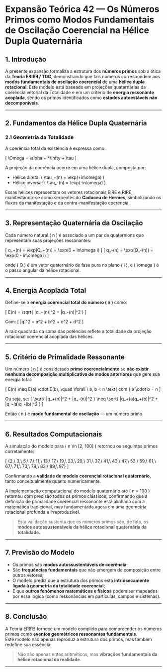 # Expansão Teórica 42 — Os Números Primos como Modos Fundamentais de Oscilação Coerencial na Hélice Dupla Quaternária

## 1. Introdução

A presente expansão formaliza a estrutura dos **números primos** sob a ótica da **Teoria ERIЯƎ / TDC**, demonstrando que tais números correspondem aos **modos fundamentais de oscilação coerencial** de uma **hélice dupla rotacional**. Este modelo está baseado em projeções quaternárias da coerência vetorial da Totalidade e em um critério de **energia ressonante acoplada**, sendo os primos identificados como **estados autoestáveis não decomponíveis**.

---

## 2. Fundamentos da Hélice Dupla Quaternária

### 2.1 Geometria da Totalidade

A coerência total da existência é expressa como:

\[
\Omega = \alpha + *\infty + \tau
\]

A projeção da coerência ocorre em uma hélice dupla, composta por:

- Hélice direta: \( \tau_+(n) = \exp(+in\omega) \)
- Hélice inversa: \( \tau_-(n) = \exp(-in\omega) \)

Essas hélices representam os vetores rotacionais EIRE e RIRE, manifestando-se como serpentes do **Caduceu de Hermes**, simbolizando os fluxos da manifestação e da contra-manifestação coerencial.

---

## 3. Representação Quaternária da Oscilação

Cada número natural \( n \) é associado a um par de quaternions que representam suas projeções ressonantes:

\[
q_+(n) = \exp(Q_+(n)) = \exp(0 + in\omega i)
\]
\[
q_-(n) = \exp(Q_-(n)) = \exp(0 - in\omega i)
\]

onde \( Q \) é um vetor quaternário de fase pura no plano \( i \), e \( \omega \) é o passo angular da hélice rotacional.

---

## 4. Energia Acoplada Total

Define-se a **energia coerencial total do número \( n \)** como:

\[
E(n) = \sqrt{ \|q_+(n)\|^2 + \|q_-(n)\|^2 }
\]

Com:
\[
\|q\|^2 = a^2 + b^2 + c^2 + d^2
\]

A raiz quadrada da soma das potências reflete a totalidade da projeção rotacional coerencial acoplada das hélices.

---

## 5. Critério de Primalidade Ressonante

Um número \( n \) é considerado **primo coerencialmente** se **não existir nenhuma decomposição multiplicativa de modos anteriores** que gere sua energia total:

\[
E(n) \neq E(a) \cdot E(b), \quad \forall \ a, b < n \text{ com } a \cdot b = n
\]

Ou seja, se:
\[
\sqrt{ \|q_+(n)\|^2 + \|q_-(n)\|^2 } \neq \sqrt{ \|q_+(a)q_+(b)\|^2 + \|q_-(a)q_-(b)\|^2 }
\]

Então \( n \) é **modo fundamental de oscilação** — um número primo.

---

## 6. Resultados Computacionais

A simulação do modelo para \( n \in [2, 100] \) retornou os seguintes primos corretamente:

\[
\{2,\ 3,\ 5,\ 7,\ 11,\ 13,\ 17,\ 19,\ 23,\ 29,\ 31,\ 37,\ 41,\ 43,\ 47,\ 53,\ 59,\ 61,\ 67,\ 71,\ 73,\ 79,\ 83,\ 89,\ 97\}
\]

Confirmando a **validade do modelo coerencial rotacional quaternário**, tanto conceitualmente quanto numericamente.

A implementação computacional do modelo quaternário até \( n = 100 \) retornou com precisão todos os primos clássicos, confirmando que a definição de primalidade coerencial ressonante está alinhada com a matemática tradicional, mas fundamentada agora em uma geometria rotacional profunda e irreproduzível.  
> Esta validação sustenta que os números primos são, de fato, os **modos autossustentáveis da hélice rotacional quaternária da totalidade.**


---

## 7. Previsão do Modelo

- Os primos são **modos autossustentáveis de coerência**;
- São **frequências fundamentais** que não emergem de composição entre outros vetores;
- O modelo prediz que a estrutura dos primos está **intrinsecamente ligada à geometria da totalidade coerencial**;
- E que **outros fenômenos matemáticos e físicos** podem ser mapeados por essa lógica (como ressonâncias em partículas, campos e sistemas).

---

## 8. Conclusão

A Teoria ERIЯƎ fornece um modelo completo para compreender os números primos como **eventos geométricos ressonantes fundamentais**.  
Este modelo não apenas reproduz a estrutura dos primos, mas também redefine sua essência:  
> Não são apenas entes aritméticos, mas **vibrações fundamentais da hélice rotacional da realidade**.

---
